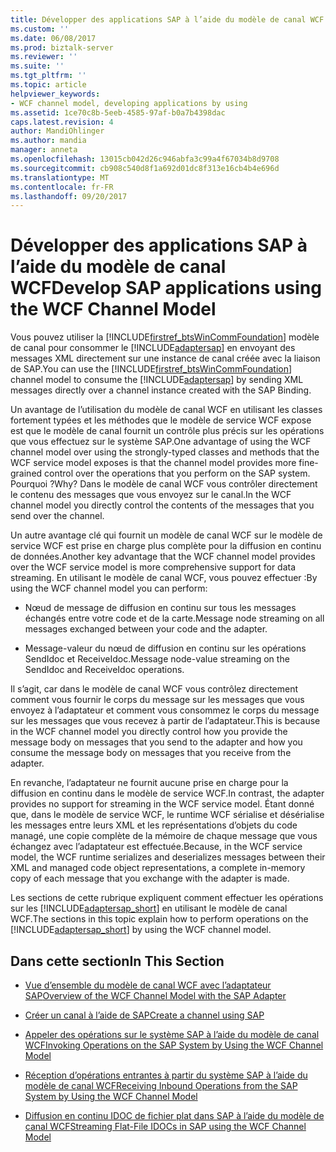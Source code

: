 ```yaml
---
title: Développer des applications SAP à l’aide du modèle de canal WCF | Documents Microsoft
ms.custom: ''
ms.date: 06/08/2017
ms.prod: biztalk-server
ms.reviewer: ''
ms.suite: ''
ms.tgt_pltfrm: ''
ms.topic: article
helpviewer_keywords:
- WCF channel model, developing applications by using
ms.assetid: 1ce70c8b-5eeb-4585-97af-b0a7b4398dac
caps.latest.revision: 4
author: MandiOhlinger
ms.author: mandia
manager: anneta
ms.openlocfilehash: 13015cb042d26c946abfa3c99a4f67034b8d9708
ms.sourcegitcommit: cb908c540d8f1a692d01dc8f313e16cb4b4e696d
ms.translationtype: MT
ms.contentlocale: fr-FR
ms.lasthandoff: 09/20/2017
---
```

# <a name="develop-sap-applications-using-the-wcf-channel-model"></a><span data-ttu-id="a2945-102">Développer des applications SAP à l’aide du modèle de canal WCF</span><span class="sxs-lookup"><span data-stu-id="a2945-102">Develop SAP applications using the WCF Channel Model</span></span>
<span data-ttu-id="a2945-103">Vous pouvez utiliser la [!INCLUDE[firstref_btsWinCommFoundation](../../includes/firstref-btswincommfoundation-md.md)] modèle de canal pour consommer le [!INCLUDE[adaptersap](../../includes/adaptersap-md.md)] en envoyant des messages XML directement sur une instance de canal créée avec la liaison de SAP.</span><span class="sxs-lookup"><span data-stu-id="a2945-103">You can use the [!INCLUDE[firstref_btsWinCommFoundation](../../includes/firstref-btswincommfoundation-md.md)] channel model to consume the [!INCLUDE[adaptersap](../../includes/adaptersap-md.md)] by sending XML messages directly over a channel instance created with the SAP Binding.</span></span>  
  
 <span data-ttu-id="a2945-104">Un avantage de l’utilisation du modèle de canal WCF en utilisant les classes fortement typées et les méthodes que le modèle de service WCF expose est que le modèle de canal fournit un contrôle plus précis sur les opérations que vous effectuez sur le système SAP.</span><span class="sxs-lookup"><span data-stu-id="a2945-104">One advantage of using the WCF channel model over using the strongly-typed classes and methods that the WCF service model exposes is that the channel model provides more fine-grained control over the operations that you perform on the SAP system.</span></span> <span data-ttu-id="a2945-105">Pourquoi ?</span><span class="sxs-lookup"><span data-stu-id="a2945-105">Why?</span></span> <span data-ttu-id="a2945-106">Dans le modèle de canal WCF vous contrôler directement le contenu des messages que vous envoyez sur le canal.</span><span class="sxs-lookup"><span data-stu-id="a2945-106">In the WCF channel model you directly control the contents of the messages that you send over the channel.</span></span>  
  
 <span data-ttu-id="a2945-107">Un autre avantage clé qui fournit un modèle de canal WCF sur le modèle de service WCF est prise en charge plus complète pour la diffusion en continu de données.</span><span class="sxs-lookup"><span data-stu-id="a2945-107">Another key advantage that the WCF channel model provides over the WCF service model is more comprehensive support for data streaming.</span></span> <span data-ttu-id="a2945-108">En utilisant le modèle de canal WCF, vous pouvez effectuer :</span><span class="sxs-lookup"><span data-stu-id="a2945-108">By using the WCF channel model you can perform:</span></span>  
  
-   <span data-ttu-id="a2945-109">Nœud de message de diffusion en continu sur tous les messages échangés entre votre code et de la carte.</span><span class="sxs-lookup"><span data-stu-id="a2945-109">Message node streaming on all messages exchanged between your code and the adapter.</span></span>  
  
-   <span data-ttu-id="a2945-110">Message-valeur du nœud de diffusion en continu sur les opérations SendIdoc et ReceiveIdoc.</span><span class="sxs-lookup"><span data-stu-id="a2945-110">Message node-value streaming on the SendIdoc and ReceiveIdoc operations.</span></span>  
  
 <span data-ttu-id="a2945-111">Il s’agit, car dans le modèle de canal WCF vous contrôlez directement comment vous fournir le corps du message sur les messages que vous envoyez à l’adaptateur et comment vous consommez le corps du message sur les messages que vous recevez à partir de l’adaptateur.</span><span class="sxs-lookup"><span data-stu-id="a2945-111">This is because in the WCF channel model you directly control how you provide the message body on messages that you send to the adapter and how you consume the message body on messages that you receive from the adapter.</span></span>  
  
 <span data-ttu-id="a2945-112">En revanche, l’adaptateur ne fournit aucune prise en charge pour la diffusion en continu dans le modèle de service WCF.</span><span class="sxs-lookup"><span data-stu-id="a2945-112">In contrast, the adapter provides no support for streaming in the WCF service model.</span></span> <span data-ttu-id="a2945-113">Étant donné que, dans le modèle de service WCF, le runtime WCF sérialise et désérialise les messages entre leurs XML et les représentations d’objets du code managé, une copie complète de la mémoire de chaque message que vous échangez avec l’adaptateur est effectuée.</span><span class="sxs-lookup"><span data-stu-id="a2945-113">Because, in the WCF service model, the WCF runtime serializes and deserializes messages between their XML and managed code object representations, a complete in-memory copy of each message that you exchange with the adapter is made.</span></span>  
  
 <span data-ttu-id="a2945-114">Les sections de cette rubrique expliquent comment effectuer les opérations sur les [!INCLUDE[adaptersap_short](../../includes/adaptersap-short-md.md)] en utilisant le modèle de canal WCF.</span><span class="sxs-lookup"><span data-stu-id="a2945-114">The sections in this topic explain how to perform operations on the [!INCLUDE[adaptersap_short](../../includes/adaptersap-short-md.md)] by using the WCF channel model.</span></span>  
  
## <a name="in-this-section"></a><span data-ttu-id="a2945-115">Dans cette section</span><span class="sxs-lookup"><span data-stu-id="a2945-115">In This Section</span></span>  
  
-   [<span data-ttu-id="a2945-116">Vue d’ensemble du modèle de canal WCF avec l’adaptateur SAP</span><span class="sxs-lookup"><span data-stu-id="a2945-116">Overview of the WCF Channel Model with the SAP Adapter</span></span>](../../adapters-and-accelerators/adapter-sap/overview-of-the-wcf-channel-model-with-the-sap-adapter.md)  
  
-   [<span data-ttu-id="a2945-117">Créer un canal à l’aide de SAP</span><span class="sxs-lookup"><span data-stu-id="a2945-117">Create a channel using SAP</span></span>](../../adapters-and-accelerators/adapter-sap/create-a-channel-using-sap.md)  
  
-   [<span data-ttu-id="a2945-118">Appeler des opérations sur le système SAP à l’aide du modèle de canal WCF</span><span class="sxs-lookup"><span data-stu-id="a2945-118">Invoking Operations on the SAP System by Using the WCF Channel Model</span></span>](../../adapters-and-accelerators/adapter-sap/invoke-operations-on-the-sap-system-using-the-wcf-channel-model.md)  
  
-   [<span data-ttu-id="a2945-119">Réception d’opérations entrantes à partir du système SAP à l’aide du modèle de canal WCF</span><span class="sxs-lookup"><span data-stu-id="a2945-119">Receiving Inbound Operations from the SAP System by Using the WCF Channel Model</span></span>](../../adapters-and-accelerators/adapter-sap/receive-inbound-operations-from-the-sap-system-using-the-wcf-channel-model.md) 
  
-   [<span data-ttu-id="a2945-120">Diffusion en continu IDOC de fichier plat dans SAP à l’aide du modèle de canal WCF</span><span class="sxs-lookup"><span data-stu-id="a2945-120">Streaming Flat-File IDOCs in SAP using the WCF Channel Model</span></span>](../../adapters-and-accelerators/adapter-sap/stream-flat-file-idocs-in-sap-using-the-wcf-channel-model.md)